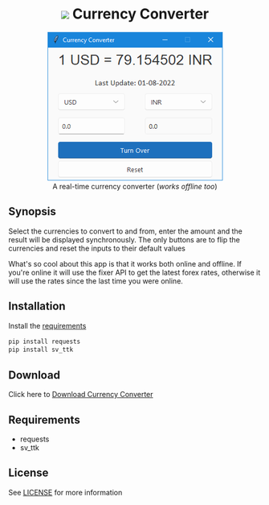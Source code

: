 
<h1 align='center'> <img width=32 src='https://www.mestel.com/wp-content/uploads/2017/06/dollar-icon-png-3547.png'> Currency Converter</h1>
<p align='center'>
    <img src='../../_img/currency_converter.PNG'><br>
    A real-time currency converter (<em>works offline too</em>)
</p>

## Synopsis

Select the currencies to convert to and from, enter the amount and the result will be displayed synchronously. The only buttons are to flip the currencies and reset the inputs to their default values

What's so cool about this app is that it works both online and offline. If you're online it will use the fixer API to get the latest forex rates, otherwise it will use the rates since the last time you were online.

## Installation

Install the [requirements](#requirements)
```bash
pip install requests
pip install sv_ttk
```

## Download

Click here to [Download Currency Converter](https://downgit.github.io/#/home?url=https://github.com/besnoi/pyapps/tree/main/src/Currency%20Converter)

## Requirements
- requests
- sv_ttk

## License

See [LICENSE](https://github.com/besnoi/pyApps/blob/main/LICENSE) for more information
